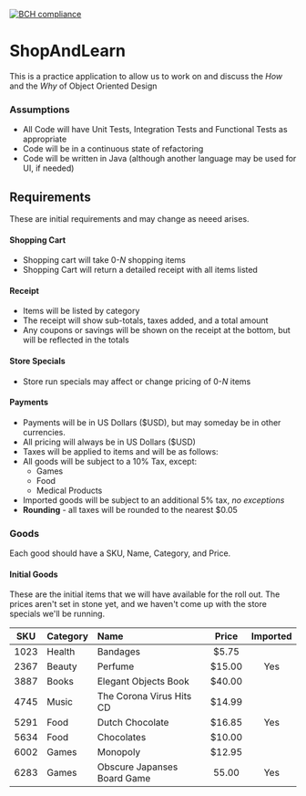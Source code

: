 [![BCH compliance](https://bettercodehub.com/edge/badge/MyTurnyet/ShopAndLearn?branch=master)](https://bettercodehub.com/)

# ShopAndLearn
This is a practice application to allow us to work on and discuss the _How_ and the _Why_ of Object Oriented Design

### Assumptions
- All Code will have Unit Tests, Integration Tests and Functional Tests as appropriate
- Code will be in a continuous state of refactoring
- Code will be written in Java (although another language may be used for UI, if needed)


## Requirements
These are initial requirements and may change as neeed arises.

#### Shopping Cart
- Shopping cart will take 0-*N* shopping items
- Shopping Cart will return a detailed receipt with all items listed

#### Receipt
- Items will be listed by category 
- The receipt will show sub-totals, taxes added, and a total amount
- Any coupons or savings will be shown on the receipt at the bottom, but will be reflected in the totals

#### Store Specials
 - Store run specials may affect or change pricing of 0-*N* items
 
#### Payments
- Payments will be in US Dollars ($USD), but may someday be in other currencies.
- All pricing will always be in US Dollars ($USD)
- Taxes will be applied to items and will be as follows:
- All goods will be subject to a 10% Tax, except: 
    - Games
    - Food
    - Medical Products
- Imported goods will be subject to an additional 5% tax, *no exceptions*
- **Rounding** - all taxes will be rounded to the nearest $0.05
 
### Goods
Each good should have a SKU, Name, Category, and Price.

#### Initial Goods
These are the initial items that we will have available for the roll out.  The prices aren't set in stone yet, 
and we haven't come up with the store specials we'll be running.

| **SKU** | **Category** | **Name**  | **Price** | **Imported**
| :---: | :--- | :--- | :---: | :---:
| 1023 | Health | Bandages | $5.75 | 
| 2367 | Beauty | Perfume | $15.00 | Yes
| 3887 | Books | Elegant Objects Book  | $40.00 | 
| 4745 | Music | The Corona Virus Hits CD | $14.99 |
| 5291 | Food | Dutch Chocolate | $16.85 | Yes 
| 5634 | Food | Chocolates | $10.00 |  
| 6002 | Games | Monopoly | $12.95 |
| 6283 | Games | Obscure Japanses Board Game | 55.00 | Yes

